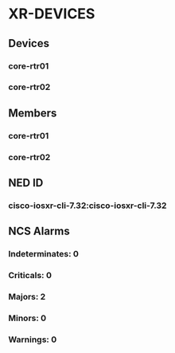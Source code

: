 
# XR-DEVICES
## Devices
### core-rtr01
### core-rtr02
## Members
### core-rtr01
### core-rtr02
## NED ID
### cisco-iosxr-cli-7.32:cisco-iosxr-cli-7.32
## NCS Alarms
### Indeterminates: 0
### Criticals: 0
### Majors: 2
### Minors: 0
### Warnings: 0
